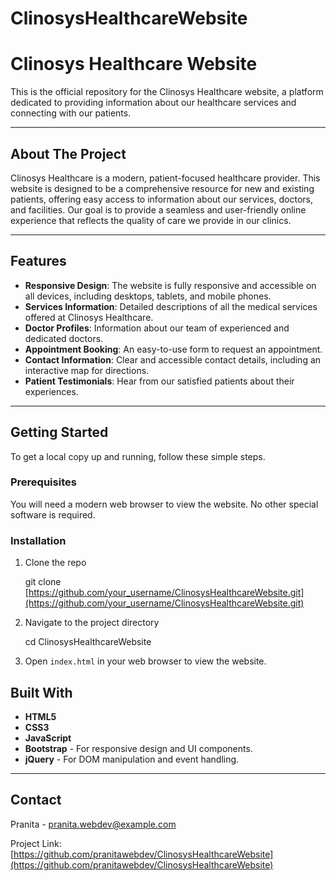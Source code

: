# ClinosysHealthcareWebsite

# Clinosys Healthcare Website

This is the official repository for the Clinosys Healthcare website, a platform dedicated to providing information about our healthcare services and connecting with our patients.

---

## About The Project

Clinosys Healthcare is a modern, patient-focused healthcare provider. This website is designed to be a comprehensive resource for new and existing patients, offering easy access to information about our services, doctors, and facilities. Our goal is to provide a seamless and user-friendly online experience that reflects the quality of care we provide in our clinics.

---

## Features

* **Responsive Design**: The website is fully responsive and accessible on all devices, including desktops, tablets, and mobile phones.
* **Services Information**: Detailed descriptions of all the medical services offered at Clinosys Healthcare.
* **Doctor Profiles**: Information about our team of experienced and dedicated doctors.
* **Appointment Booking**: An easy-to-use form to request an appointment.
* **Contact Information**: Clear and accessible contact details, including an interactive map for directions.
* **Patient Testimonials**: Hear from our satisfied patients about their experiences.

---

## Getting Started

To get a local copy up and running, follow these simple steps.

### Prerequisites

You will need a modern web browser to view the website. No other special software is required.

### Installation

1.  Clone the repo

    git clone [https://github.com/your_username/ClinosysHealthcareWebsite.git](https://github.com/your_username/ClinosysHealthcareWebsite.git)

2.  Navigate to the project directory

    cd ClinosysHealthcareWebsite

3.  Open `index.html` in your web browser to view the website.


## Built With

* **HTML5**
* **CSS3**
* **JavaScript**
* **Bootstrap** - For responsive design and UI components.
* **jQuery** - For DOM manipulation and event handling.

---

## Contact

Pranita - [pranita.webdev@example.com](mailto:pranita.webdev@example.com)

Project Link: [https://github.com/pranitawebdev/ClinosysHealthcareWebsite](https://github.com/pranitawebdev/ClinosysHealthcareWebsite)
